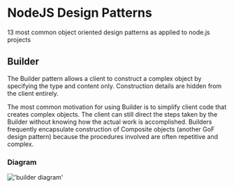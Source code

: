 # NodeJS Design Patterns
13 most common object oriented design patterns as applied to node.js projects

## Builder
The Builder pattern allows a client to construct a complex object by specifying the type and content only. Construction details are hidden from the client entirely.

The most common motivation for using Builder is to simplify client code that creates complex objects. The client can still direct the steps taken by the Builder without knowing how the actual work is accomplished. Builders frequently encapsulate construction of Composite objects (another GoF design pattern) because the procedures involved are often repetitive and complex.

### Diagram
!['builder diagram'](https://www.dofactory.com/img/diagrams/javascript/javascript-builder.jpg)
